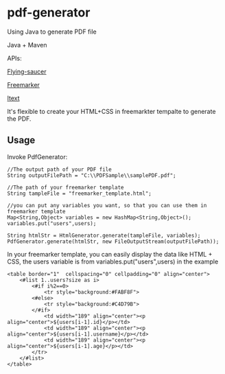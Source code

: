 # pdf-generator
Using Java to generate PDF file

Java + Maven

APIs:

[Flying-saucer](https://code.google.com/p/flying-saucer/)

[Freemarker](http://freemarker.org/)

[Itext](http://itextpdf.com/)


It's flexible to create your HTML+CSS in freemarkter tempalte to generate the PDF. 

## Usage

Invoke PdfGenerator:

```
//The output path of your PDF file
String outputFilePath = "C:\\PDFSample\\samplePDF.pdf";

//The path of your freemarker template
String tampleFile = "freemarker_template.html";

//you can put any variables you want, so that you can use them in freemarker template
Map<String,Object> variables = new HashMap<String,Object>();
variables.put("users",users);

String htmlStr = HtmlGenerator.generate(tampleFile, variables);        
PdfGenerator.generate(htmlStr, new FileOutputStream(outputFilePath));  
```

In your freemarker template, you can easily display the data like HTML + CSS, the users variable is from variables.put("users",users) in the example
```
<table border="1"  cellspacing="0" cellpadding="0" align="center"> 
	<#list 1..users?size as i>
		<#if i%2==0> 
	  		<tr style="background:#FABF8F">
	    <#else>
	        <tr style="background:#C4D79B">
	    </#if>
			<td width="189" align="center"><p align="center">${users[i-1].id}</p></td> 
	        <td width="189" align="center"><p align="center">${users[i-1].username}</p></td> 
	        <td width="189" align="center"><p align="center">${users[i-1].age}</p></td> 
		</tr>
	</#list>
</table>
```
